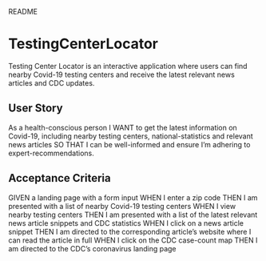 README

# TestingCenterLocator
Testing Center Locator is an interactive application where users can find nearby Covid-19 testing centers and receive the latest relevant news articles and CDC updates.

## User Story
As a health-conscious person
I WANT to get the latest information on Covid-19, including nearby testing centers, national-statistics and relevant news articles
SO THAT I can be well-informed and ensure I’m adhering to expert-recommendations.

## Acceptance Criteria
GIVEN a landing page with a form input
WHEN I enter a zip code
THEN I am presented with a list of nearby Covid-19 testing centers
WHEN I view nearby testing centers
THEN I am presented with a list of the latest relevant news article snippets and CDC statistics
WHEN I click on a news article snippet
THEN I am directed to the corresponding article’s website where I can read the article in full
WHEN I click on the CDC case-count map
THEN I am directed to the CDC’s coronavirus landing page
